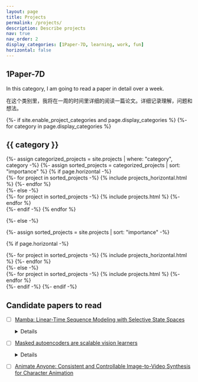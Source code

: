 ```yaml
---
layout: page
title: Projects
permalink: /projects/
description: Describe projects
nav: true
nav_order: 2
display_categories: [1Paper-7D, learning, work, fun]
horizontal: false
---
```


## 1Paper-7D
In this category, I am going to read a paper in detail over a week. 

在这个类别里，我将在一周的时间里详细的阅读一篇论文。详细记录理解，问题和想法。

<!-- pages/projects.md -->
<div class="projects">
{%- if site.enable_project_categories and page.display_categories %}
  <!-- Display categorized projects -->
  {%- for category in page.display_categories %}
  <h2 class="category">{{ category }}</h2>
  {%- assign categorized_projects = site.projects | where: "category", category -%}
  {%- assign sorted_projects = categorized_projects | sort: "importance" %}
  <!-- Generate cards for each project -->
  {% if page.horizontal -%}
  <div class="container">
    <div class="row row-cols-2">
    {%- for project in sorted_projects -%}
      {% include projects_horizontal.html %}
    {%- endfor %}
    </div>
  </div>
  {%- else -%}
  <div class="grid">
    {%- for project in sorted_projects -%}
      {% include projects.html %}
    {%- endfor %}
  </div>
  {%- endif -%}
  {% endfor %}

{%- else -%}
<!-- Display projects without categories -->
  {%- assign sorted_projects = site.projects | sort: "importance" -%}
  <!-- Generate cards for each project -->
  {% if page.horizontal -%}
  <div class="container">
    <div class="row row-cols-2">
    {%- for project in sorted_projects -%}
      {% include projects_horizontal.html %}
    {%- endfor %}
    </div>
  </div>
  {%- else -%}
  <div class="grid">
    {%- for project in sorted_projects -%}
      {% include projects.html %}
    {%- endfor %}
  </div>
  {%- endif -%}
{%- endif -%}
</div>

## Candidate papers to read
- [ ] [Mamba: Linear-Time Sequence Modeling with Selective State Spaces](https://arxiv.org/abs/2312.00752)
      <details>
        <summary>Details</summary>
        **Authors**: Albert Gu, Tri Dao <br>
        **Date**: 1 Dec 2023 <br>
        **#Citations**: 0  <br>
        <code>
          @article{gu2023mamba,
            title={Mamba: Linear-Time Sequence Modeling with Selective State Spaces},
            author={Gu, Albert and Dao, Tri},
            journal={arXiv preprint arXiv:2312.00752},
            year={2023}
          }
        </code><br>
        **Details**: Foundation models, now powering most of the exciting applications in deep learning, are almost universally based on the Transformer architecture and its core attention module. Many subquadratic-time architectures such as linear attention, gated convolution and recurrent models, and structured state space models (SSMs) have been developed to address Transformers' computational inefficiency on long sequences, but they have not performed as well as attention on important modalities such as language. We identify that a key weakness of such models is their inability to perform content-based reasoning, and make several improvements. First, simply letting the SSM parameters be functions of the input addresses their weakness with discrete modalities, allowing the model to selectively propagate or forget information along the sequence length dimension depending on the current token. Second, even though this change prevents the use of efficient convolutions, we design a hardware-aware parallel algorithm in recurrent mode. We integrate these selective SSMs into a simplified end-to-end neural network architecture without attention or even MLP blocks (Mamba). Mamba enjoys fast inference (5× higher throughput than Transformers) and linear scaling in sequence length, and its performance improves on real data up to million-length sequences. As a general sequence model backbone, Mamba achieves state-of-the-art performance across several modalities such as language, audio, and genomics. On language modeling, our Mamba-3B model outperforms Transformers of the same size and matches Transformers twice its size, both in pretraining and downstream evaluation. 
      </details>

- [ ] [Masked autoencoders are scalable vision learners](https://arxiv.org/abs/2111.06377)
      <details>
        <summary>Details</summary>
        **Authors**: Kaiming He, Xinlei Chen, Saining Xie, Yanghao Li, Piotr Dollár, Ross Girshick <br>
        **Date**: 11 Nov 2021 <br>
        **#Citations**: 3719  <br>
        <code>
          @inproceedings{he2022masked,
            title={Masked autoencoders are scalable vision learners},
            author={He, Kaiming and Chen, Xinlei and Xie, Saining and Li, Yanghao and Doll{\'a}r, Piotr and Girshick, Ross},
            booktitle={Proceedings of the IEEE/CVF conference on computer vision and pattern recognition},
            pages={16000--16009},
            year={2022}
          }
        </code><br>
        **Details**: This paper shows that masked autoencoders (MAE) are scalable self-supervised learners for computer vision. Our MAE approach is simple: we mask random patches of the input image and reconstruct the missing pixels. It is based on two core designs. First, we develop an asymmetric encoder-decoder architecture, with an encoder that operates only on the visible subset of patches (without mask tokens), along with a lightweight decoder that reconstructs the original image from the latent representation and mask tokens. Second, we find that masking a high proportion of the input image, e.g., 75%, yields a nontrivial and meaningful self-supervisory task. Coupling these two designs enables us to train large models efficiently and effectively: we accelerate training (by 3x or more) and improve accuracy. Our scalable approach allows for learning high-capacity models that generalize well: e.g., a vanilla ViT-Huge model achieves the best accuracy (87.8%) among methods that use only ImageNet-1K data. Transfer performance in downstream tasks outperforms supervised pre-training and shows promising scaling behavior. 
      </details>

- [ ] [Animate Anyone: Consistent and Controllable Image-to-Video Synthesis for Character Animation](https://arxiv.org/abs/2311.17117)
      



